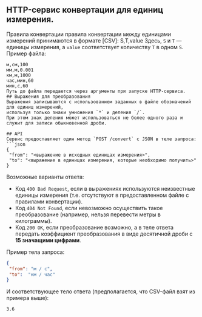 ## HTTP-сервис конвертации для единиц измерения.

Правила конвертации
правила конвертации между единицами измерений
принимаются в формате [CSV]: S,T,value 
Здесь, `S` и `T` — единицы измерения, а `value` соответствует количеству `T` в одном `S`.
Пример файла:
```csv
м,см,100
мм,м,0.001
км,м,1000
час,мин,60
мин,с,60
Путь до файла передается через аргументы при запуске HTTP-сервиса.
## Выражения для преобразования
Выражения записываются с использованием заданных в файле обозначений для единиц измерений,
используя только знаки умножения `*` и деления `/`.
При этом знак деления может использоваться не более одного раза и служит для записи обыкновенной дроби.

## API
Сервис предоставляет один метод `POST /convert` с JSON в теле запроса: 
```json
{
 "from": "<выражение в исходных единицах измерения>",
 "to": "<выражение в единицах измерения, которые необходимо получить>"
}
```

Возможные варианты ответа:
- Код `400 Bad Request`, если в выражениях используются неизвестные единицы измерения
(т.е. отсутствуют в предоставленном файле с правилами конвертации).
- Код `404 Not Found`, если невозможно осуществить такое преобразование
(например, нельзя перевести метры в килограммы).
- Код `200 OK`, если преобразование возможно,
а в теле ответа передать коэффициент преобразования в виде десятичной дроби с **15 значащими цифрами**.

Пример тела запроса:
```json
{
 "from": "м / с",
 "to":  "км / час"
}
```
И соответствующее тело ответа (предполагается, что CSV-файл взят из примера выше):
```text
3.6
```

